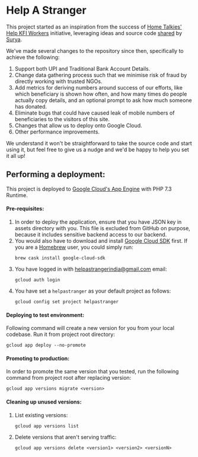 # Help A Stranger

This project started as an inspiration from the success of [Home Talkies' Help KFI Workers](http://www.hometalkies.com/help-kfi-workers/) initiative, leveraging ideas and source code [shared](http://www.astustudios.com/help-a-stranger-app/) by [Surya](https://www.instagram.com/suryavasishta/).

We've made several changes to the repository since then, specifically to achieve the following:
1. Support both UPI and Traditional Bank Account Details.
1. Change data gathering process such that we minimise risk of fraud by directly working with trusted NGOs.
1. Add metrics for deriving numbers around success of our efforts, like which beneficiary is shown how often, and how many times do people actually copy details, and an optional prompt to ask how much someone has donated.
1. Eliminate bugs that could have caused leak of mobile numbers of beneficiaries to the visitors of this site.
1. Changes that allow us to deploy onto Google Cloud.
1. Other performance improvements.

We understand it won't be straightforward to take the source code and start using it, but feel free to give us a nudge and we'd be happy to help you set it all up!

## Performing a deployment:
This project is deployed to [Google Cloud's App Engine](https://cloud.google.com/appengine/docs/standard/php7) with PHP 7.3 Runtime.

#### Pre-requisites:
1. In order to deploy the application, ensure that you have JSON key in assets directory with you. This file is excluded from GitHub on purpose, because it includes sensitive backend access to our backend.
1. You would also have to download and install [Google Cloud SDK](https://cloud.google.com/sdk/docs) first. If you are a [Homebrew](https://brew.sh/) user, you could simply run:
    ```
    brew cask install google-cloud-sdk
    ```
1. You have logged in with helpastrangerindia@gmail.com email:
    ```
    gcloud auth login
    ```
1. You have set a `helpastranger` as your default project as follows:
    ```
    gcloud config set project helpastranger
    ```

#### Deploying to test environment:
Following command will create a new version for you from your local codebase. Run it from project root directory:
```
gcloud app deploy --no-promote 
```

#### Promoting to production:
In order to promote the same version that you tested, run the following command from project root after replacing version:
```
gcloud app versions migrate <version>
```

#### Cleaning up unused versions:
1. List existing versions:
    ```
    gcloud app versions list
    ```
1. Delete versions that aren't serving traffic:
    ```
    gcloud app versions delete <version1> <version2> <versionN>
    ```
